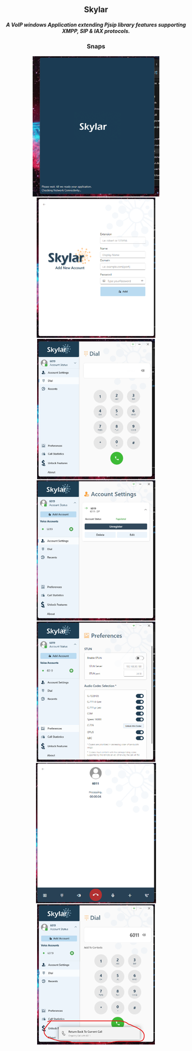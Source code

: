 <h2 align="center">Skylar</h2>  
<h5 align="center">
  A VoIP windows Application extending Pjsip library features supporting XMPP, SIP &amp; IAX protocols.
</h5>


<h3 align="center">Snaps</h3> 

<p float="center" align="center">
  <img src="https://github.com/Tuurash/Skylar/blob/main/Snaps/SplashScreen.png" height="380" />
  <img src="https://github.com/Tuurash/Skylar/blob/main/Snaps/AddAccount.png" height="380"  /> 
  <img src="https://github.com/Tuurash/Skylar/blob/main/Snaps/Dial.png" height="380"  />
  <img src="https://github.com/Tuurash/Skylar/blob/main/Snaps/AccountSettings.png"height="380" />
  <img src="https://github.com/Tuurash/Skylar/blob/main/Snaps/Preferences.png" height="380"  />
  <img src="https://github.com/Tuurash/Skylar/blob/main/Snaps/CallScreen.png" height="380" />
  <img src="https://github.com/Tuurash/Skylar/blob/main/Snaps/MinimizedCall.png" height="380" />
</p>
